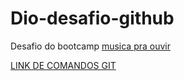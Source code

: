 # Dio-desafio-github
Desafio do bootcamp
[musica pra ouvir](https://www.youtube.com/watch?v=Pen8YbuUTlw&list=RD48Lrud3Bxpc&index=25)


[LINK DE COMANDOS GIT](https://gist.github.com/leocomelli/2545add34e4fec21ec16)


